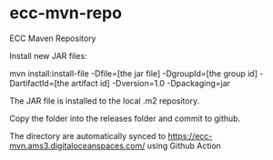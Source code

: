 ecc-mvn-repo
============

ECC Maven Repository

Install new JAR files:

mvn install:install-file  -Dfile=[the jar file] -DgroupId=[the group id] -DartifactId=[the artifact id] -Dversion=1.0 -Dpackaging=jar

The JAR file is installed to the local .m2 repository.

Copy the folder into the releases folder and commit to github.

The directory are automatically synced to https://ecc-mvn.ams3.digitaloceanspaces.com/ using Github Action

